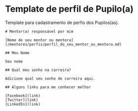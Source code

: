# Template de perfil de Pupilo(a)

Template para cadastramento de perfis dos Pupilos(as).

```
# Mentor(a) responsável por mim

[Nome de seu mentor ou mentora](/mentores/perfis/perfil_do_seu_mentor_ou_mentora.md)

## Meu Nome

Seu nome

## Qual meu sonho na carreira?

Adicione qual seu sonho de carreira aqui.

## Alguns links para me conhecer melhor

[Facebook](link)
[Twitter](link)
[LinkedIn](link)
```
